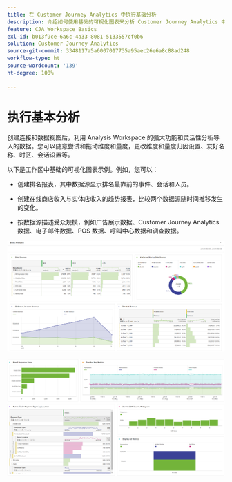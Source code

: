 ```yaml
---
title: 在 Customer Journey Analytics 中执行基础分析
description: 介绍如何使用基础的可视化图表来分析 Customer Journey Analytics 中的数据
feature: CJA Workspace Basics
exl-id: b013f9ce-6a6c-4a33-8081-5133557cf0b6
solution: Customer Journey Analytics
source-git-commit: 3348117a5a6007017735a95aec26e6a8c88ad248
workflow-type: ht
source-wordcount: '139'
ht-degree: 100%

---
```


# 执行基本分析

创建连接和数据视图后，利用 Analysis Workspace 的强大功能和灵活性分析导入的数据。您可以随意尝试和拖动维度和量度，更改维度和量度归因设置、友好名称、时区、会话设置等。

以下是工作区中基础的可视化图表示例。例如，您可以：

* 创建排名报表，其中数据源显示排名最靠前的事件、会话和人员。

* 创建在线商店收入与实体店收入的趋势报表，比较两个数据源随时间推移发生的变化。

* 按数据源描述受众规模，例如广告展示数据、Customer Journey Analytics 数据、电子邮件数据、POS 数据、呼叫中心数据和调查数据。

![](assets/cja-basic-analysis.png)

![](assets/cja-basic-analysis2.png)
